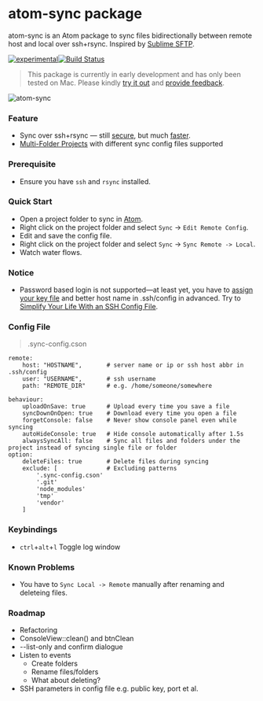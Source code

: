 # atom-sync package

atom-sync is an Atom package to sync files bidirectionally between remote host and local over ssh+rsync. Inspired by [Sublime SFTP](http://wbond.net/sublime_packages/sftp).

[![experimental](http://badges.github.io/stability-badges/dist/experimental.svg)](http://github.com/badges/stability-badges)[![Build Status](https://travis-ci.org/dingjie/atom-sync.svg?branch=master)](https://travis-ci.org/dingjie/atom-sync)

> This package is currently in early development and has only been tested on Mac. Please kindly [try it out](http://atom.io/packages/atom-sync) and [provide feedback](https://github.com/dingjie/atom-sync/issues/new).

![atom-sync](https://cloud.githubusercontent.com/assets/586262/8085519/2b63a7c4-0fc3-11e5-930a-685b09fe7af3.gif)

### Feature ###
* Sync over ssh+rsync — still [secure](http://www.sakana.fr/blog/2008/05/07/securing-automated-rsync-over-ssh/), but much [faster](http://stackoverflow.com/questions/20244585/what-is-the-difference-between-scp-and-rsync).
* [Multi-Folder Projects](http://blog.atom.io/2015/04/15/multi-folder-projects.html) with different sync config files supported

### Prerequisite ###
* Ensure you have `ssh` and `rsync` installed.

### Quick Start ###
* Open a project folder to sync in [Atom](http://atom.io).
* Right click on the project folder and select `Sync` -> `Edit Remote Config`.
* Edit and save the config file.
* Right click on the project folder and select `Sync` -> `Sync Remote -> Local`.
* Watch water flows.

### Notice ###
* Password based login is not supported—at least yet, you have to [assign your key file](https://www.linode.com/docs/security/use-public-key-authentication-with-ssh) and better host name in .ssh/config in advanced. Try to [Simplify Your Life With an SSH Config File](http://nerderati.com/2011/03/17/simplify-your-life-with-an-ssh-config-file/).

### Config File ###
> .sync-config.cson

```
remote:
    host: "HOSTNAME",       # server name or ip or ssh host abbr in .ssh/config
    user: "USERNAME",       # ssh username
    path: "REMOTE_DIR"      # e.g. /home/someone/somewhere

behaviour:
    uploadOnSave: true      # Upload every time you save a file
    syncDownOnOpen: true    # Download every time you open a file
    forgetConsole: false    # Never show console panel even while syncing
    autoHideConsole: true   # Hide console automatically after 1.5s
    alwaysSyncAll: false    # Sync all files and folders under the project instead of syncing single file or folder
option:
    deleteFiles: true       # Delete files during syncing
    exclude: [              # Excluding patterns
        '.sync-config.cson'
        '.git'
        'node_modules'
        'tmp'
        'vendor'
    ]
```

### Keybindings ###
* `ctrl`+`alt`+`l` Toggle log window

### Known Problems ###
* You have to `Sync Local -> Remote` manually after renaming and deleteing files.

### Roadmap ###
* Refactoring
* ConsoleView::clean() and btnClean
* --list-only and confirm dialogue
* Listen to events
  * Create folders
  * Rename files/folders
  * What about deleting?
* SSH parameters in config file e.g. public key, port et al.
